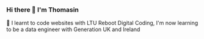 ### Hi there 👋 I'm Thomasin

🌱 I learnt to code websites with LTU Reboot Digital Coding, I'm now learning to be a data engineer with Generation UK and Ireland
